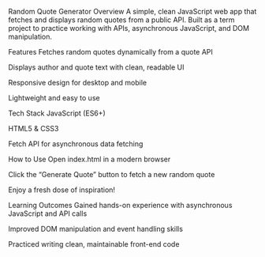 Random Quote Generator
Overview
A simple, clean JavaScript web app that fetches and displays random quotes from a public API. 
Built as a term project to practice working with APIs, asynchronous JavaScript, and DOM manipulation.

Features
Fetches random quotes dynamically from a quote API

Displays author and quote text with clean, readable UI

Responsive design for desktop and mobile

Lightweight and easy to use

Tech Stack
JavaScript (ES6+)

HTML5 & CSS3

Fetch API for asynchronous data fetching

How to Use
Open index.html in a modern browser

Click the “Generate Quote” button to fetch a new random quote

Enjoy a fresh dose of inspiration!

Learning Outcomes
Gained hands-on experience with asynchronous JavaScript and API calls

Improved DOM manipulation and event handling skills

Practiced writing clean, maintainable front-end code
